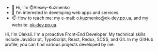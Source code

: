 - 👋 Hi, I’m @Alexey-Kuzmenko
- 👀 I’m interested in developing web apps and services.
- 📫 How to reach me: my e-mail: o.kuzmenko@ok-dev.pp.ua, and my website: [ok-dev.pp.ua](https://ok-dev.pp.ua/).

Hi, I'm Oleksii. I'm a proactive Front-End Developer. My technical skills include JavaScript, TypeScript, React, Redux, SCSS, and Git. In my GitHub profile, you can find various projects developed by me.
